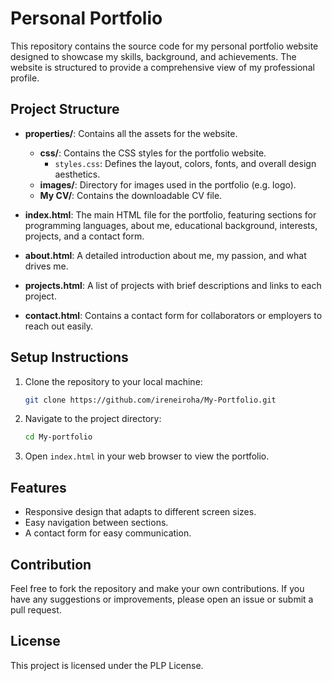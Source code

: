 # Personal Portfolio

This repository contains the source code for my personal portfolio website designed to showcase my skills, background, and achievements. The website is structured to provide a comprehensive view of my professional profile.

## Project Structure

- **properties/**: Contains all the assets for the website.
  - **css/**: Contains the CSS styles for the portfolio website.
    - `styles.css`: Defines the layout, colors, fonts, and overall design aesthetics.
  - **images/**: Directory for images used in the portfolio (e.g. logo).
  - **My CV/**: Contains the downloadable CV file.

- **index.html**: The main HTML file for the portfolio, featuring sections for programming languages, about me, educational background, interests, projects, and a contact form.

- **about.html**: A detailed introduction about me, my passion, and what drives me.

- **projects.html**: A list of projects with brief descriptions and links to each project.

- **contact.html**: Contains a contact form for collaborators or employers to reach out easily.

## Setup Instructions

1. Clone the repository to your local machine:
   ```bash
   git clone https://github.com/ireneiroha/My-Portfolio.git
   ```

2. Navigate to the project directory:
   ```bash
   cd My-portfolio
   ```

3. Open `index.html` in your web browser to view the portfolio.

## Features

- Responsive design that adapts to different screen sizes.
- Easy navigation between sections.
- A contact form for easy communication.

## Contribution

Feel free to fork the repository and make your own contributions. If you have any suggestions or improvements, please open an issue or submit a pull request.

## License

This project is licensed under the PLP License.

